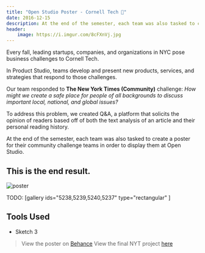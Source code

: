 ```yaml
---
title: "Open Studio Poster - Cornell Tech 📰"
date: 2016-12-15
description: At the end of the semester, each team was also tasked to create a poster for their community challenge teams in order to display them at Open Studio.
header:
    image: https://i.imgur.com/8cFXnVj.jpg
---
```


Every fall, leading startups, companies, and organizations in NYC pose
business challenges to Cornell Tech.

In Product Studio, teams develop and present new products, services, and
strategies that respond to those challenges.

Our team responded to **The New York Times (Community)** challenge: *How
might we create a safe place for people of all backgrounds to discuss
important local, national, and global issues?*

To address this problem, we created Q&A, a platform that solicits the
opinion of readers based off of both the text analysis of an article and
their personal reading history.

At the end of the semester, each team was also tasked to create a poster
for their community challenge teams in order to display them at Open
Studio.

## This is the end result.

![poster](https://fvcproductions.files.wordpress.com/2016/12/poster.png)

TODO: [gallery ids="5238,5239,5240,5237" type="rectangular" ]

## Tools Used

- Sketch 3

> View the poster on [Behance](https://www.behance.net/gallery/46477237/The-NYT-Community-Challenge-Open-Studio)
> View the final NYT project [here](https://fvcproductions.com/portfolio/product-studio-final-sprint/)